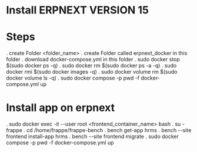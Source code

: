 # Install ERPNEXT VERSION 15

# Steps
. create Folder <folder_name>
. create Folder called erpnext_docker in this folder
. download docker-compose.yml in this folder
. sudo docker stop $(sudo docker ps -q)
. sudo docker rm $(sudo docker ps -a -q)
. sudo docker rmi $(sudo docker images -q)
. sudo docker volume rm $(sudo docker volume ls -q)
. sudo docker compose -p pwd -f docker-compose.yml up

# Install app on erpnext

. sudo docker exec -it --user root <frontend_container_name> bash
. su - frappe
. cd /home/frappe/frappe-bench
. bench get-app hrms
. bench --site frontend install-app hrms
. bench --site frontend migrate
. sudo docker compose -p pwd -f docker-compose.yml up
